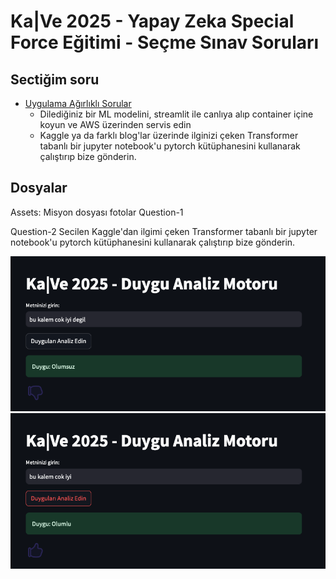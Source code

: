 # Ka|Ve 2025 - Yapay Zeka Special Force Eğitimi - Seçme Sınav Soruları

## Sectiğim soru
- [Uygulama Ağırlıklı Sorular](https://github.com/kaveai/specialforce-sinav-sorulari/blob/main/Uygulama%20Ag%CC%86%C4%B1rl%C4%B1kl%C4%B1%20Sorular.ipynb)
  -  Dilediğiniz bir ML modelini, streamlit ile canlıya alıp container içine koyun ve AWS üzerinden servis edin
  -  Kaggle ya da farklı blog'lar üzerinde ilginizi çeken Transformer tabanlı bir jupyter notebook'u pytorch kütüphanesini kullanarak çalıştırıp bize gönderin.

## Dosyalar
Assets:
  Misyon dosyası
  fotolar
Question-1

Question-2
  Secilen Kaggle'dan ilgimi çeken Transformer tabanlı bir jupyter notebook'u pytorch kütüphanesini kullanarak çalıştırıp bize gönderin.



![ScreenShot](/Assets/ko.png)
![ScreenShot](/Assets/ok.png)
